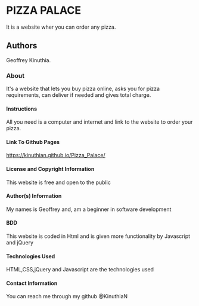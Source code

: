 # PIZZA PALACE
It is a website wher you can order any pizza.

## Authors
Geoffrey Kinuthia.

### About
It's a website that lets you buy pizza online, asks you for pizza requirements, can deliver if needed and gives total charge.

#### Instructions
All you need is a computer and internet and link to the website to order your pizza.

#### Link To Github Pages
https://kinuthian.github.io/Pizza_Palace/

#### License and Copyright Information
This website is free and  open to the public

#### Author(s) Information
My names is Geoffrey and, am a beginner in software development

#### BDD
This website is coded in Html and is given more functionality by Javascript and jQuery

#### Technologies Used
HTML,CSS,jQuery and Javascript are the technologies used

#### Contact Information
You can reach me through my github @KinuthiaN
